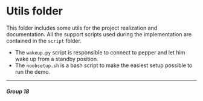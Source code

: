 # Utils folder

This folder includes some utils for the project realization and documentation.
All the support scripts used during the implementation are contained in the ```script``` folder.

* The ```wakeup.py``` script is responsible to connect to pepper and let him wake up from a standby position.
* The ```noobsetup.sh``` is a bash script to make the easiest setup possible to run the demo.
____
 
##### Group 18
